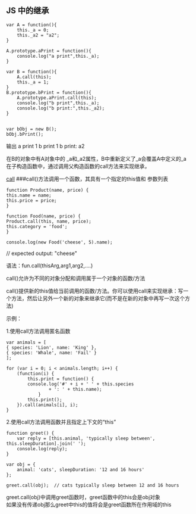 ## JS 中的继承

    var A = function(){
        this._a = 0;
        this._a2 = "a2";
    }

    A.prototype.aPrint = function(){
        console.log("a print",this._a);
    }

    var B = function(){
        A.call(this);
        this._a = 1;
    }
    B.prototype.bPrint = function(){
        A.prototype.aPrint.call(this);
        console.log("b print",this._a);
        console.log("b print:",this._a2);
    }


    var bObj = new B();
    bObj.bPrint();

输出 a print 1
    b print 1
    b print: a2

在B的对象中有A对象中的 _a和_a2属性，B中重新定义了_a会覆盖A中定义的_a  
在子构造函数中，通过调用父构造函数的call方法来实现继承，


[call](https://developer.mozilla.org/en-US/docs/Web/JavaScript/Reference/Global_Objects/Function/call)
###call()方法调用一个函数，其具有一个指定的this值和 参数列表  

    function Product(name, price) {
    this.name = name;
    this.price = price;
    }

    function Food(name, price) {
    Product.call(this, name, price);
    this.category = 'food';
    }

    console.log(new Food('cheese', 5).name);

// expected output: "cheese"

语法：fun.call(thisArg,arg1,arg2,....)  

call()允许为不同的对象分配和调用属于一个对象的函数/方法  

call()提供新的this值给当前调用的函数/方法。你可以使用call来实现继承：写一个方法，然后让另外一个新的对象来继承它(而不是在新的对象中再写一次这个方法)  

示例：  

1.使用call方法调用匿名函数  

    var animals = [
    { species: 'Lion', name: 'King' },
    { species: 'Whale', name: 'Fail' }
    ];

    for (var i = 0; i < animals.length; i++) {
        (function(i) {
            this.print = function() {
            console.log('#' + i + ' ' + this.species
                    + ': ' + this.name);
                }
            this.print();
        }).call(animals[i], i);
    }

2.使用call方法调用函数并且指定上下文的“this”

    function greet() {
        var reply = [this.animal, 'typically sleep between', this.sleepDuration].join(' ');
        console.log(reply);
    }

    var obj = {
        animal: 'cats', sleepDuration: '12 and 16 hours'
    };

    greet.call(obj);  // cats typically sleep between 12 and 16 hours

greet.call(obj)中调用greet函数时，greet函数中的this会是obj对象  
如果没有传递obj那么greet中this的值将会是greet函数所在作用域的this  

